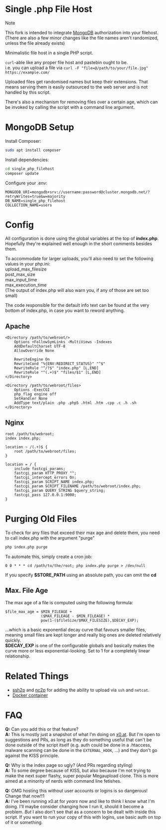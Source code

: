 # Single .php File Host

> [!NOTE]  
> This fork is intended to integrate [MongoDB](https://www.mongodb.com/) authorization into your filehost.  
> (There are also a few minor changes like the file names aren't randomized, unless the file already exists)  

Minimalistic file host in a single PHP script.

`curl`-able like any proper file host and pastebin ought to be.  
i.e. you can upload a file via `curl -F "file=@/path/to/your/file.jpg" https://example.com/`

Uploaded files get randomised names but keep their extensions. That means serving them is easily outsourced to the web server and is not handled by this script. 

There's also a mechanism for removing files over a certain age, which can be invoked by calling the script with a command line argument.

# MongoDB Setup
Install Composer:
```bash
sudo apt install composer
```
Install dependencies:
```bash
cd single_php_filehost
composer update
```
Configure your .env:
```Shell
MONGODB_URI=mongodb+srv://username:password@cluster.mongodb.net/?retryWrites=true&w=majority
DB_NAME=single_php_filehost
COLLECTION_NAME=users
```

# Config
All configuration is done using the global variables at the top of **index.php**. Hopefully they're explained well enough in the short comments besides them.

To accommodate for larger uploads, you'll also need to set the following values in your php.ini:  
upload_max_filesize  
post_max_size  
max_input_time  
max_execution_time  
(The output of index.php will also warn you, if any of those are set too small)

The code responsible for the default info text can be found at the very bottom of index.php, in case you want to reword anything.

## Apache

```
<Directory /path/to/webroot/>
    Options +FollowSymLinks -MultiViews -Indexes
    AddDefaultCharset UTF-8
    AllowOverride None

    RewriteEngine On
    RewriteCond "%{ENV:REDIRECT_STATUS}" "^$"
    RewriteRule "^/?$" "index.php" [L,END]
    RewriteRule "^(.+)$" "files/$1" [L,END]
</Directory>

<Directory /path/to/webroot/files>
    Options -ExecCGI
    php_flag engine off
    SetHandler None
    AddType text/plain .php .php5 .html .htm .cpp .c .h .sh
</Directory>
```

## Nginx
```
root /path/to/webroot;
index index.php;

location ~ /(.+)$ {
    root /path/to/webroot/files;
}

location = / {
    include fastcgi_params;
    fastcgi_param HTTP_PROXY "";
    fastcgi_intercept_errors On;
    fastcgi_param SCRIPT_NAME index.php;
    fastcgi_param SCRIPT_FILENAME /path/to/webroot/index.php;
    fastcgi_param QUERY_STRING $query_string;
    fastcgi_pass 127.0.0.1:9000;
}
```

# Purging Old Files
To check for any files that exceed their max age and delete them, you need to call index.php with the argument "purge"  
```bash
php index.php purge
```

To automate this, simply create a cron job:
```
0 0 * * * cd /path/to/the/root; php index.php purge > /dev/null
```
If you specify **$STORE_PATH** using an absolute path, you can omit the **cd**


## Max. File Age
The max age of a file is computed using the following formula:
```
$file_max_age = $MIN_FILEAGE +  
                ($MAX_FILEAGE - $MIN_FILEAGE) *  
                pow(1-($fileSize/$MAX_FILESIZE),$DECAY_EXP);
```
...which is a basic exponential decay curve that favours smaller files, meaning small files are kept longer and really big ones are deleted relatively quickly.  
**$DECAY_EXP** is one of the configurable globals and basically makes the curve more or less exponential-looking. Set to 1 for a completely linear relationship.  

# Related Things
- [ssh2p](https://github.com/Rouji/ssh2p) and [nc2p](https://github.com/Rouji/nc2p) for adding the ability to upload via `ssh` and `netcat`.  
- [Docker container](https://github.com/Rouji/single_php_filehost_docker)

# FAQ
**Q:** Can you add this or that feature?  
**A:** This is mostly just a snapshot of what I'm doing on [x0.at](https://x0.at/). But I'm open to suggestions and PRs, as long as they do something useful that can't be done outside of the script itself (e.g. auth could be done in a .htaccess, malware scanning can be done in the `EXTERNAL_HOOK`, ...) and they don't go against the KISS principle.  

**Q:** Why is the index page so ugly? (And PRs regarding styling)  
**A:** To some degree because of KISS, but also because I'm not trying to make the next super flashy, super popular Megaupload clone. This is more aimed at a minority of nerds with command line fetishes.

**Q:** OMG hosting this without user accounts or logins is so dangerous! Change that now!!1  
**A:** I've been running x0.at for *years* now and like to think I know what I'm doing. I'll maybe consider changing how I run it, should it become a problem. *But* I also don't see that as a concern to be dealt with inside this script. If you want to run your copy of this with logins, use basic auth on top of it or something.  
